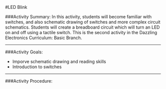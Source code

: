 
#LED Blink

###Activity Summary:
In this activity, students will become familiar with switches, and also schematic drawing of switches and more complex circuit schematics. Students will create a breadboard circuit which will turn an LED on and off using a tactile switch. This is the second activity in the Dazzling Electronics Curriculum: Basic Branch.


---

###Activity Goals:
- Imporve schematic drawing and reading skills
- Introduction to switches 


---


###Activity Procedure: